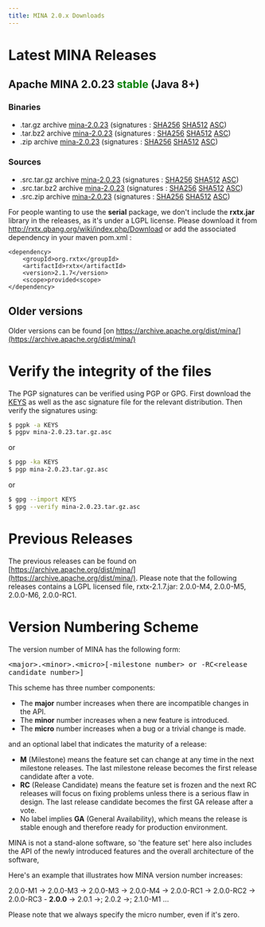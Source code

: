 ```yaml
---
title: MINA 2.0.x Downloads
---
```


# Latest MINA Releases

## Apache MINA 2.0.23 <font color="green">stable</font> (Java 8+)

### Binaries

* .tar.gz archive [mina-2.0.23](https://www.apache.org/dyn/closer.lua/mina/mina/2.0.23/apache-mina-2.0.23-bin.tar.gz) (signatures : [SHA256](https://www.apache.org/dist/mina/mina/2.0.23/apache-mina-2.0.23-bin.tar.gz.sha256) [SHA512](https://www.apache.org/dist/mina/mina/2.0.23/apache-mina-2.0.23-bin.tar.gz.sha512) [ASC](https://www.apache.org/dist/mina/mina/2.0.23/apache-mina-2.0.23-bin.tar.gz.asc))
* .tar.bz2 archive [mina-2.0.23](https://www.apache.org/dyn/closer.lua/mina/mina/2.0.23/apache-mina-2.0.23-bin.tar.bz2) (signatures : [SHA256](https://www.apache.org/dist/mina/mina/2.0.23/apache-mina-2.0.23-bin.tar.bz2.sha256) [SHA512](https://www.apache.org/dist/mina/mina/2.0.23/apache-mina-2.0.23-bin.tar.bz2.sha512) [ASC](https://www.apache.org/dist/mina/mina/2.0.23/apache-mina-2.0.23-bin.tar.bz2.asc))
* .zip archive [mina-2.0.23](https://www.apache.org/dyn/closer.lua/mina/mina/2.0.23/apache-mina-2.0.23-bin.zip) (signatures : [SHA256](https://www.apache.org/dist/mina/mina/2.0.23/apache-mina-2.0.23-bin.zip.sha256) [SHA512](https://www.apache.org/dist/mina/mina/2.0.23/apache-mina-2.0.23-bin.zip.sha512) [ASC](https://www.apache.org/dist/mina/mina/2.0.23/apache-mina-2.0.23-bin.zip.asc))

### Sources

* .src.tar.gz archive [mina-2.0.23](https://www.apache.org/dyn/closer.lua/mina/mina/2.0.23/apache-mina-2.0.23-src.tar.gz) (signatures : [SHA256](https://www.apache.org/dist/mina/mina/2.0.23/apache-mina-2.0.23-src.tar.gz.sha256) [SHA512](https://www.apache.org/dist/mina/mina/2.0.23/apache-mina-2.0.23-src.tar.gz.sha512) [ASC](https://www.apache.org/dist/mina/mina/2.0.23/apache-mina-2.0.23-src.tar.gz.asc))
* .src.tar.bz2 archive [mina-2.0.23](https://www.apache.org/dyn/closer.lua/mina/mina/2.0.23/apache-mina-2.0.23-src.tar.bz2) (signatures : [SHA256](https://www.apache.org/dist/mina/mina/2.0.23/apache-mina-2.0.23-src.tar.bz2.sha256) [SHA512](https://www.apache.org/dist/mina/mina/2.0.23/apache-mina-2.0.23-src.tar.bz2.sha512) [ASC](https://www.apache.org/dist/mina/mina/2.0.23/apache-mina-2.0.23-src.tar.bz2.asc))
* .src.zip archive [mina-2.0.23](https://www.apache.org/dyn/closer.lua/mina/mina/2.0.23/apache-mina-2.0.23-src.zip) (signatures : [SHA256](https://www.apache.org/dist/mina/mina/2.0.23/apache-mina-2.0.23-src.zip.sha256) [SHA512](https://www.apache.org/dist/mina/mina/2.0.23/apache-mina-2.0.23-src.zip.sha512) [ASC](https://www.apache.org/dist/mina/mina/2.0.23/apache-mina-2.0.23-src.zip.asc))

<div class="note" markdown="1">
    For people wanting to use the <strong>serial</strong> package, we don't include the <strong>rxtx.jar</strong> library in the releases, as it's under a LGPL license. Please download it from <a href="http://rxtx.qbang.org/wiki/index.php/Download" class="external-link" rel="nofollow">http://rxtx.qbang.org/wiki/index.php/Download</a> or add the associated dependency in your maven pom.xml :

    <dependency>
        <groupId>org.rxtx</groupId>
        <artifactId>rxtx</artifactId>
        <version>2.1.7</version>
        <scope>provided<scope>
    </dependency>
</div>

## Older versions

Older versions can be found [on https://archive.apache.org/dist/mina/](https://archive.apache.org/dist/mina/)

# Verify the integrity of the files

The PGP signatures can be verified using PGP or GPG. First download the [KEYS](https://downloads.apache.org/mina/KEYS) as well as the asc signature file for the relevant distribution. Then verify the signatures using:

```bash
$ pgpk -a KEYS
$ pgpv mina-2.0.23.tar.gz.asc
```

or

```bash
$ pgp -ka KEYS
$ pgp mina-2.0.23.tar.gz.asc
```

or

```bash
$ gpg --import KEYS
$ gpg --verify mina-2.0.23.tar.gz.asc
```

# Previous Releases

The previous releases can be found on [https://archive.apache.org/dist/mina/](https://archive.apache.org/dist/mina/). Please note that the following releases contains a LGPL licensed file, rxtx-2.1.7.jar: 2.0.0-M4, 2.0.0-M5, 2.0.0-M6, 2.0.0-RC1.

# Version Numbering Scheme

The version number of MINA has the following form:

<div class="info" markdown="1">
    <tt>&lt;major&gt;.&lt;minor&gt;.&lt;micro&gt;[-milestone number&gt; or -RC&lt;release candidate number&gt;]</tt>
</div>

This scheme has three number components:

* The __major__ number increases when there are incompatible changes in the API.
* The __minor__ number increases when a new feature is introduced.
* The __micro__ number increases when a bug or a trivial change is made.

and an optional label that indicates the maturity of a release:

* __M__ (Milestone) means the feature set can change at any time in the next milestone releases. The last milestone release becomes the first release candidate after a vote.
* __RC__ (Release Candidate) means the feature set is frozen and the next RC releases will focus on fixing problems unless there is a serious flaw in design. The last release candidate becomes the first GA release after a vote.
* No label implies __GA__ (General Availability), which means the release is stable enough and therefore ready for production environment.

MINA is not a stand-alone software, so 'the feature set' here also includes the API of the newly introduced features and the overall architecture of the software,

Here's an example that illustrates how MINA version number increases:

<div class="info" markdown="1">
    2.0.0-M1 -> 2.0.0-M3 -> 2.0.0-M3 -> 2.0.0-M4 ->  2.0.0-RC1 -> 2.0.0-RC2 -> 2.0.0-RC3 - <strong>2.0.0</strong> -> 2.0.1 ->; 2.0.2 ->; 2.1.0-M1 ...
</div>

Please note that we always specify the micro number, even if it's zero.
